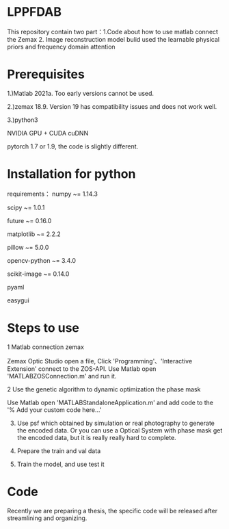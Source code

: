 # LPPFDAB
This repository contain two part：1.Code about how to use matlab connect the Zemax 2. Image reconstruction model bulid used the learnable physical priors and frequency domain attention 
# Prerequisites
1.)Matlab 2021a. Too early versions cannot be used. 

2.)zemax 18.9. Version 19 has compatibility issues and does not work well.

3.)python3

NVIDIA GPU + CUDA cuDNN

pytorch 1.7 or 1.9, the code is slightly different.

# Installation for python
requirements：
numpy ~= 1.14.3

scipy ~= 1.0.1

future ~= 0.16.0

matplotlib ~= 2.2.2

pillow ~= 5.0.0

opencv-python ~= 3.4.0

scikit-image ~= 0.14.0

pyaml

easygui

# Steps to use
1 Matlab connection zemax

Zemax Optic Studio open a file,  Click 'Programming'、'Interactive Extension' connect to the ZOS-API.
Use Matlab open 'MATLABZOSConnection.m' and run it. 

2 Use the genetic algorithm to dynamic optimization the phase mask

Use Matlab open 'MATLABStandaloneApplication.m' and add code to the '% Add your custom code here...'

3. Use psf which obtained by simulation or real photography to generate the encoded data. Or you can use a Optical System with phase mask get the  encoded data, but it is really really hard to complete.

4. Prepare the train and val data

5. Train the model, and use test it

# Code

Recently we are preparing a thesis, the specific code will be released after streamlining and organizing.
   
